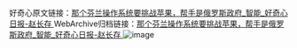 好奇心原文链接：[那个芬兰操作系统要挑战苹果，帮手是俄罗斯政府_智能_好奇心日报-赵长存 ](https://www.qdaily.com/articles/9824.html)
WebArchive归档链接：[那个芬兰操作系统要挑战苹果，帮手是俄罗斯政府_智能_好奇心日报-赵长存 ](http://web.archive.org/web/20190623155031/https://www.qdaily.com/articles/9824.html)
![image](http://ww3.sinaimg.cn/large/007d5XDply1g3vgqv85omj30u02n4nkc)
